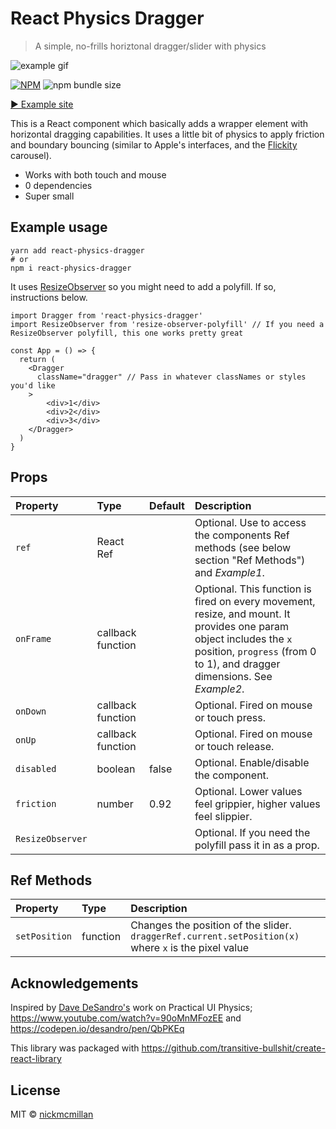 # React Physics Dragger
> A simple, no-frills horiztonal dragger/slider with physics


![example gif](https://raw.githubusercontent.com/nickmcmillan/react-physics-dragger/master/example.gif)

[![NPM](https://img.shields.io/npm/v/react-physics-dragger.svg?style=flat-square)](https://www.npmjs.com/package/react-physics-dragger)
![npm bundle size](https://img.shields.io/bundlephobia/min/react-physics-dragger.svg?style=flat-square)

[▶ Example site](https://react-physics-dragger-demo.netlify.com/)

This is a React component which basically adds a wrapper element with horizontal dragging capabilities. It uses a little bit of physics to apply friction and boundary bouncing (similar to Apple's interfaces, and the [Flickity](https://flickity.metafizzy.co/) carousel).

* Works with both touch and mouse
* 0 dependencies
* Super small


## Example usage

```
yarn add react-physics-dragger
# or
npm i react-physics-dragger
```

It uses [ResizeObserver](https://caniuse.com/#search=resizeobserver) so you might need to add a polyfill. If so, instructions below.

```
import Dragger from 'react-physics-dragger'
import ResizeObserver from 'resize-observer-polyfill' // If you need a ResizeObserver polyfill, this one works pretty great

const App = () => {
  return (
    <Dragger
      className="dragger" // Pass in whatever classNames or styles you'd like
    >
        <div>1</div>
        <div>2</div>
        <div>3</div>
    </Dragger>
  )
}
```

## Props
| Property         | Type              | Default | Description                                                                                                                                                                                      |
| :--------------- | :---------------- | :------ | :----------------------------------------------------------------------------------------------------------------------------------------------------------------------------------------------- |
| `ref`            | React Ref         |         | Optional. Use to access the components Ref methods (see below section "Ref Methods") and _Example1_.                                                                                             |
| `onFrame`        | callback function |         | Optional. This function is fired on every movement, resize, and mount. It provides one param object includes the `x` position, `progress` (from 0 to 1), and dragger dimensions. See _Example2_. |
| `onDown`        | callback function |         | Optional. Fired on mouse or touch press. |
| `onUp`        | callback function |         | Optional. Fired on mouse or touch release. |
| `disabled`       | boolean           | false   | Optional. Enable/disable the component.                                                                                                                                                          |
| `friction`       | number            | 0.92    | Optional. Lower values feel grippier, higher values feel slippier.                                                                                                                               |
| `ResizeObserver` |                   |         | Optional. If you need the polyfill pass it in as a prop.                                                                                                                                         |


## Ref Methods
| Property      | Type     | Description                                                                                          |
| :------------ | :------- | :--------------------------------------------------------------------------------------------------- |
| `setPosition` | function | Changes the position of the slider. `draggerRef.current.setPosition(x)` where `x` is the pixel value |

## Acknowledgements
Inspired by [Dave DeSandro's](https://twitter.com/desandro) work on Practical UI Physics; 
https://www.youtube.com/watch?v=90oMnMFozEE and https://codepen.io/desandro/pen/QbPKEq

This library was packaged with https://github.com/transitive-bullshit/create-react-library

## License

MIT © [nickmcmillan](https://github.com/nickmcmillan)
